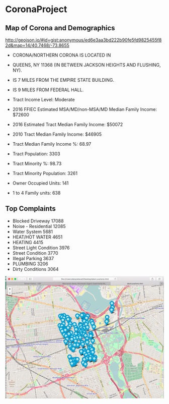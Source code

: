 # CoronaProject

## Map of Corona and Demographics  
http://geojson.io/#id=gist:anonymous/ed6e3aa3bd222b90fe5fd9825455f82d&map=14/40.7468/-73.8655 


- CORONA/NORTHERN CORONA IS LOCATED IN 
- QUEENS, NY 11368 (IN BETWEEN JACKSON HEIGHTS AND FLUSHING, NY).
- IS 7 MILES FROM THE EMPIRE STATE BUILDING.
- IS 9 MILES FROM FEDERAL HALL.

- Tract Income Level: Moderate
- 2016 FFIEC Estimated MSA/MD/non-MSA/MD Median Family Income: $72600
- 2016 Estimated Tract Median Family Income: $50072
- 2010 Tract Median Family Income: $46905
- Tract Median Family Income %: 68.97
- Tract Population: 3303
- Tract Minority %: 98.73
- Tract Minority Population: 3261
- Owner Occupied Units: 141
- 1 to 4 Family units: 638


## Top Complaints 
- Blocked Driveway  17088
- Noise - Residential  12085
- Water System  5681
- HEAT/HOT WATER  4651
- HEATING  4415
- Street Light Condition  3976
- Street Condition  3770
- Illegal Parking  3637
- PLUMBING  3206
- Dirty Conditions  3064

![](https://raw.githubusercontent.com/dtetecatl1932/CoronaProject/master/Screen%20Shot%202017-03-08%20at%205.51.45%20PM.png)

